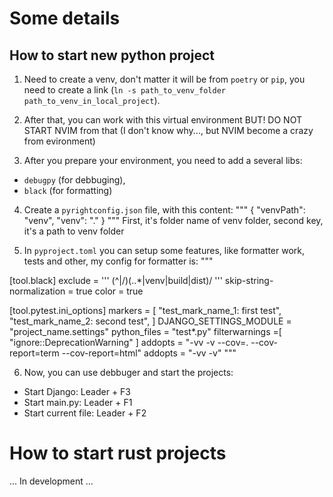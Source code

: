 # Some details

## How to start new python project

1. Need to create a venv, don't matter it will be from `poetry` or `pip`, 
you need to create a link (`ln -s path_to_venv_folder path_to_venv_in_local_project`).

2. After that, you can work with this virtual environment BUT! 
DO NOT START NVIM from that (I don't know why..., but NVIM become a crazy from evironment)

3. After you prepare your environment, you need to add a several libs:
- `debugpy` (for debbuging), 
- `black` (for formatting)

4. Create a `pyrightconfig.json` file, with this content:
"""
{
  "venvPath": "venv",
  "venv": "."
}
"""
First, it's folder name of venv folder, second key, it's a path to venv folder

5. In `pyproject.toml` you can setup some features, like formatter work, tests and other, my config for formatter is:
"""
<!-- for formatter -->
[tool.black]
exclude = '''
    (^|/)(\..*|venv|build|dist)/
'''
skip-string-normalization = true
color = true

<!-- for pytest -->
[tool.pytest.ini_options]
markers = [
    "test_mark_name_1: first test",
    "test_mark_name_2: second test",
]
DJANGO_SETTINGS_MODULE = "project_name.settings"
python_files = "test*.py"
filterwarnings =[
    "ignore::DeprecationWarning"
]
addopts = "-vv -v --cov=. --cov-report=term  --cov-report=html" 
addopts = "-vv -v" <!-- for development -->
"""


6. Now, you can use debbuger and start the projects:
- Start Django: Leader + F3
- Start main.py: Leader + F1
- Start current file: Leader + F2


# How to start rust projects

... In development ...


